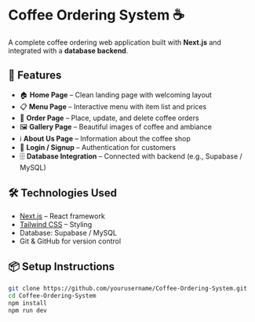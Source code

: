 # Coffee Ordering System ☕

A complete coffee ordering web application built with **Next.js** and integrated with a **database backend**.

## 🚀 Features

- 🏠 **Home Page** – Clean landing page with welcoming layout
- 📋 **Menu Page** – Interactive menu with item list and prices
- 🛒 **Order Page** – Place, update, and delete coffee orders
- 🖼️ **Gallery Page** – Beautiful images of coffee and ambiance
- ℹ️ **About Us Page** – Information about the coffee shop
- 🔐 **Login / Signup** – Authentication for customers
- 🗄️ **Database Integration** – Connected with backend (e.g., Supabase / MySQL)

## 🛠️ Technologies Used

- [Next.js](https://nextjs.org/) – React framework
- [Tailwind CSS](https://tailwindcss.com/) – Styling
- Database: Supabase / MySQL
- Git & GitHub for version control

## 📦 Setup Instructions

```bash
git clone https://github.com/yourusername/Coffee-Ordering-System.git
cd Coffee-Ordering-System
npm install
npm run dev
